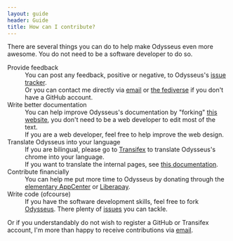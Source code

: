 ```yaml
---
layout: guide
header: Guide
title: How can I contribute?
---
```


There are several things you can do to help make Odysseus even more awesome. You do not need to be a software developer to do so.

<dl>
  <dt>Provide feedback</dt>
  <dd>You can post any feedback, positive or negative, to Odysseus's <a href="https://github.com/alcinnz/Odysseus/issues">issue tracker</a>.</dd>
  <dd>Or you can contact me directly via <a href="mailto:alcinnz@lavabit.com">email</a> or <a href="https://floss.social/@alcinnz">the fediverse</a> if you don't have a GitHub account.</dd>
  <dt>Write better documentation</dt>
  <dd>You can help improve Odysseus's documentation by "forking" <a href="https://github.com/alcinnz/Odysseus/tree/gh-pages">this website</a>, you don't need to be a web developer to edit most of the text.</dd>
  <dd>If you are a web developer, feel free to help improve the web design.</dd>
  <dt>Translate Odysseus into your language</dt>
  <dd>If you are bilingual, please go to <a href="https://www.transifex.com/none-483/odysseus/dashboard/">Transifex</a> to translate Odysseus's chrome into your language.</dd>
  <dd>If you want to translate the internal pages, see <a href="https://github.com/alcinnz/Odysseus/wiki/Localizing-Odysseus">this documentation</a>.</dd>
  <dt>Contribute financially</dt>
  <dd>You can help me put more time to Odysseus by donating through the <a href="appstream://com.github.alcinnz.odysseus">elementary AppCenter</a> or <a href="https://liberapay.com/alcinnz">Liberapay</a>.</dd>
  <dt>Write code (ofcourse)</dt>
  <dd>If you have the software development skills, feel free to fork <a href="https://github.com/alcinnz/Odysseus">Odysseus</a>. There plenty of <a href="https://github.com/alcinnz/Odysseus/issues">issues</a> you can tackle.</dd>
</dl>

Or if you understandably do not wish to register a GitHub or Transifex account, I'm more than happy to receive contributions via [email](mailto:alcinnz@lavabit.com).
